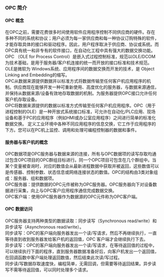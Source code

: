 ### OPC 简介

#### OPC 概念

在OPC之前，需要花费很多时间使用软件应用程序控制不同供应商的硬件。存在多种不同的系统和协议；用户必须为每一家供应商和每一种协议订购特殊的软件，才能存取具体的接口和驱动程序。因此，用户程序取决于供应商、协议或系统。而OPC具有统一和非专有的软件接口，在自动化工程中具有强大的数据交换功能。\
OPC （OLE for Process
Control）是嵌入式过程控制标准，规范以OLE/DCOM为技术基础，是用于服务器/客户机连接的统一而开放的接口标准和技术规范。OLE是微软为
Windows系统、应用程序间的数据交换而开发的技术，是 Object Linking and
Embedding的缩写。\
OPC从数据来源提供数据并以标准方式将数据传输至任何客户机应用程序的机制。供应商现在能够开发一种可重新使用、高度优化的服务器，与数据来源通信，并保持从数据来源/设备有效地存取数据的机制。为服务器提供OPC接口允许任何客户机存取设备。\
OPC将数据来源提供的数据以标准方式传输至任何客户机应用程序。OPC（用于进程控制的OLE）是一种开放式系统接口标准，可允许在自动化/PLC应用、现场设备和基于PC的应用程序（例如HMI或办公室应用程序）之间进行简单的标准化数据交换。
定义工业环境中各种不同应用程序的信息交换，它工作于应用程序的下方。您可以在PC机上监控、调用和处理可编程控制器的数据和事件。

#### 服务器与客户机的概念

OPC数据项是OPC服务器与数据来源的连接，所有与OPC数据项的读写存取均通过包含OPC项目的OPC群组目标进行。同一个OPC项目可包含在几个群组中。当某个变量被查询时，对应的数值会从最新进程数据中获取并被返回，这些数值可以是传感器、控制参数、状态信息或网络连接状态的数值。OPC的结构由3类对象组成：服务器、组和数据项。\
OPC服务器：提供数据的OPC元件被称为OPC服务器。OPC服务器向下对设备数据进行采集，向上与OPC客户应用程序通信完成数据交换。\
OPC客户端：使用OPC服务器作为数据源的OPC元件称为OPC客户端。

#### OPC 数据访问

OPC服务器支持两种类型的数据读取：同步读写（Synchronous
read/write）和异步读写（Asynchronous read/write）。\
同步读写：OPC的客户端向服务器发出一个读/写请求，然后不再继续执行，一直等待直到收到服务器发给客户机的返回值，OPC
客户端才会继续执行下去。\
异步读写：OPC的客户端向服务器发出一个读/写请求，在等待返回值的过程中，可以继续执行下面的程序，直到服务器数据准备好后，向客户机发出一个返回值，在回调函数中客户端处理返回数值，然后结束此次读/写过程。\
同步读/写数据存取速度快，编程简单，无需回调，但需要等待返回结果。异步读写不需等待返回值，可以同时处理多个请求。

